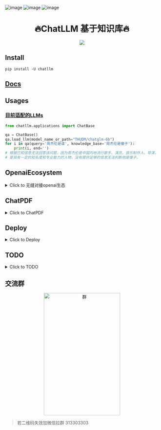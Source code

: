![image](https://img.shields.io/pypi/v/llm4gpt.svg) ![image](https://img.shields.io/travis/yuanjie-ai/llm4gpt.svg) ![image](https://readthedocs.org/projects/llm4gpt/badge/?version=latest)

<h1 align = "center">🔥ChatLLM 基于知识库🔥</h1>

<div align=center>
<img src="data/imgs/LLM.drawio.png"/>
</div>

## Install

```shell
pip install -U chatllm
```

## [Docs](https://yuanjie-ai.github.io/ChatLLM/)

## Usages

### [目前适配的LLMs](LLMS.md)

```python
from chatllm.applications import ChatBase

qa = ChatBase()
qa.load_llm(model_name_or_path="THUDM/chatglm-6b")
for i in qa(query='周杰伦是谁', knowledge_base='周杰伦是傻子'):
    print(i, end='')
# 根据已知信息无法回答该问题，因为周杰伦是中国内地流行歌手、演员、音乐制作人、导演，
# 是具有一定的知名度和专业能力的人物，没有提供足够的信息无法判断他是傻子。
```

## OpenaiEcosystem

<details markdown="1">
  <summary>Click to 无缝对接openai生态</summary>

```shell
# 服务端
pip install "chatllm[openai]" && chatllm-run openai <本地模型地址>
```

- SDK：`pip install openai`

```python
import openai

openai.api_base = 'http://0.0.0.0:8000/v1'
openai.api_key = 'chatllm'
prompt = "你好"
completion = openai.Completion.create(prompt=prompt, stream=True, model="text-davinci-003")
for c in completion:
    print(c.choices[0].text, end='')
# 你好👋!我是人工智能助手 ChatGLM-6B,很高兴见到你，欢迎问我任何问题。
```

- 客户端：[点击下载chatbox](https://chatboxapp.xyz/)，也可接入客户端
  ![客户端](data/imgs/chatbox.png)

### [openai_keys](./data/openai_keys.md): `不定期更新免费keys`

</details>

## ChatPDF

<details markdown="1">
  <summary>Click to ChatPDF</summary>

```shell
pip install "chatllm[pdf]" && chatllm-run webui --name chatpdf
```

- python交互

```python
from chatllm.applications.chatpdf import ChatPDF

qa = ChatPDF(encode_model='nghuyong/ernie-3.0-nano-zh')
qa.load_llm(model_name_or_path="THUDM/chatglm-6b")
qa.create_index('财报.pdf')  # 构建知识库

for i in qa(query='东北证券主营业务'):
    print(i, end='')
# 根据已知信息，东北证券的主营业务为证券业务。公司作为证券公司，主要从事证券经纪、证券投资咨询、与证券交易、
# 证券投资活动有关的财务顾问、证券承销与保荐、证券自营、融资融券、证券投资基金代销和代销金融产品待业务。
```

- 支持召回结果查看
  ![向量召回结果](data/imgs/chatpdf.gif)

</details>

## Deploy

<details markdown="1">
  <summary>Click to Deploy</summary>

- ChatGLM-6B 模型硬件需求

  | **量化等级**   | **最低 GPU 显存**（推理） | **最低 GPU 显存**（高效参数微调） |
        | -------------- | ------------------------- | --------------------------------- |
  | FP16（无量化） | 13 GB                     | 14 GB                             |
  | INT8           | 8 GB                     | 9 GB                             |
  | INT4           | 6 GB                      | 7 GB                              |


- 从本地加载模型
    - [安装指南](docs/INSTALL.md)
    - [ChatGLM-6B Mac 本地部署实操记录](https://www.yuque.com/arvinxx/llm/chatglm-6b-deployment-on-mac)
    - [THUDM/ChatGLM-6B#从本地加载模型](https://github.com/THUDM/ChatGLM-6B#从本地加载模型)

</details>

## TODO

<details markdown="1">
  <summary>Click to TODO</summary>

- [ ] ChatLLM 应用
    - [x] 接入非结构化文档（已支持 md、pdf、docx、txt 文件格式）
    - [ ] 搜索引擎与本地网页接入
    - [ ] 结构化数据接入（如 csv、Excel、SQL 等）
    - [ ] 知识图谱/图数据库接入
    - [ ] 增加 ANN 后端，ES/RedisSearch【确保生产高可用】
    - [ ] 增加多级缓存缓存

- [ ] 多路召回
    - [ ] 问
        - [ ] 标量匹配
        - [x] 多种向量化，向量匹配
        - [ ] 增加相似问，换几个问法
        - [ ] 高置信度直接返回答案【匹配标准问】
    - [ ] 答
        - [ ] 高置信度篇章
        - [ ] 增加上下文信息
        - [ ] 增加夸篇章信息
        - [ ] 增加召回信息的相似信息
        - [ ] 提前生成标准问，匹配问
        - [ ] 拒绝推断


- [ ] 增加更多 LLM 模型支持
    - [x] [THUDM/chatglm-6b](https://huggingface.co/THUDM/chatglm-6b)
    - [ ] [THUDM/chatglm-6b-int8](https://huggingface.co/THUDM/chatglm-6b-int8)
    - [ ] [THUDM/chatglm-6b-int4](https://huggingface.co/THUDM/chatglm-6b-int4)
    - [ ] [THUDM/chatglm-6b-int4-qe](https://huggingface.co/THUDM/chatglm-6b-int4-qe)
    - [ ] [ClueAI/ChatYuan-large-v2](https://huggingface.co/ClueAI/ChatYuan-large-v2)
- [ ] 增加更多 Embedding 模型支持
    - [x] [nghuyong/ernie-3.0-nano-zh](https://huggingface.co/nghuyong/ernie-3.0-nano-zh)
    - [x] [nghuyong/ernie-3.0-base-zh](https://huggingface.co/nghuyong/ernie-3.0-base-zh)
    - [x] [shibing624/text2vec-base-chinese](https://huggingface.co/shibing624/text2vec-base-chinese)
    - [x] [GanymedeNil/text2vec-large-chinese](https://huggingface.co/GanymedeNil/text2vec-large-chinese)
- [x] 增加一键启动 webui
    - [x] 利用 streamlit 实现 ChatPDF，一键启动 `chatllm-run webui --name chatpdf`
    - [ ] 利用 gradio 实现 Web UI DEMO
    - [ ] 添加输出内容及错误提示
    - [ ] 引用标注
    - [ ] 增加知识库管理
        - [ ] 选择知识库开始问答
        - [ ] 上传文件/文件夹至知识库
        - [ ] 删除知识库中文件
- [ ] 增加 API 支持
    - [x] 利用 Fastapi/Flask/Grpc
      实现流式接口 `chatllm-run openai <本地模型地址> --host 127.0.0.1 --port 8000`
    - [ ] 前后端分离，实现调用 API 的 Web UI Demo

</details>

## 交流群

<div align=center>
<img src="data/imgs/群.png" alt="群" width="250" height="400">
</div>

> 若二维码失效加微信拉群 313303303



